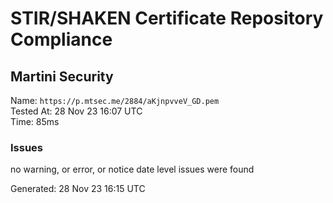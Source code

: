 # STIR/SHAKEN Certificate Repository Compliance

## Martini Security

Name: `https://p.mtsec.me/2884/aKjnpvveV_GD.pem`\
Tested At: 28 Nov 23 16:07 UTC\
Time: 85ms

### Issues

no warning, or error, or notice date level issues were found

Generated: 28 Nov 23 16:15 UTC